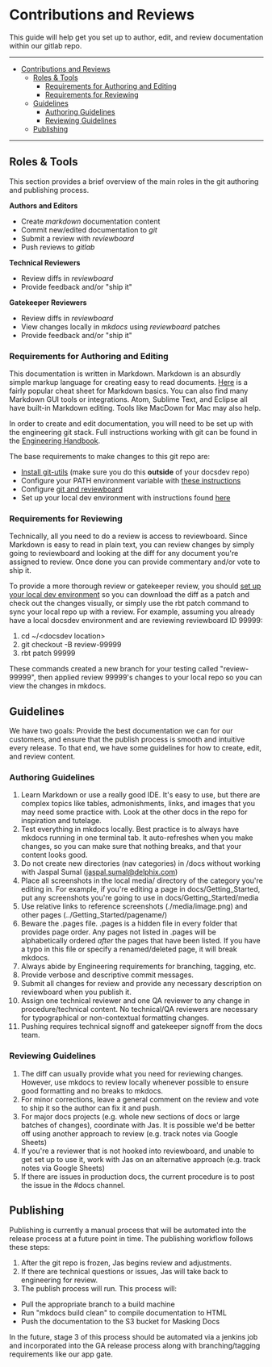 # Contributions and Reviews

This guide will help get you set up to author, edit, and review documentation within our gitlab repo.

----

- [Contributions and Reviews](#contributions-and-reviews)
	- [Roles & Tools](#roles-tools)
		- [Requirements for Authoring and Editing](#requirements-for-authoring-and-editing)
		- [Requirements for Reviewing](#requirements-for-reviewing)
	- [Guidelines](#guidelines)
		- [Authoring Guidelines](#authoring-guidelines)
		- [Reviewing Guidelines](#reviewing-guidelines)
	- [Publishing](#publishing)

----

## Roles & Tools

This section provides a brief overview of the main roles in the git authoring and publishing process.

**Authors and Editors**

* Create _markdown_ documentation content
* Commit new/edited documentation to _git_
* Submit a review with _reviewboard_
* Push reviews to _gitlab_

**Technical Reviewers**

* Review diffs in _reviewboard_
* Provide feedback and/or "ship it"

**Gatekeeper Reviewers**

* Review diffs in _reviewboard_
* View changes locally in _mkdocs_ using _reviewboard_ patches
* Provide feedback and/or "ship it"

### Requirements for Authoring and Editing

This documentation is written in Markdown. Markdown is an absurdly simple markup language for creating easy to read documents. [Here](https://github.com/adam-p/markdown-here/wiki/Markdown-Cheatsheet) is a fairly popular cheat sheet for Markdown basics. You can also find many Markdown GUI tools or integrations. Atom, Sublime Text, and Eclipse all have built-in Markdown editing. Tools like MacDown for Mac may also help.

In order to create and edit documentation, you will need to be set up with the engineering git stack. Full instructions working with git can be found in the [Engineering Handbook](https://docs.delphix.com/display/EH/Setting+Up+Git).

The base requirements to make changes to this git repo are:

* [Install git-utils](https://docs.delphix.com/display/EH/Setting+Up+Git#SettingUpGit-Installgit-utils) (make sure you do this **outside** of your docsdev repo)
* Configure your PATH environment variable with [these instructions](https://gitlab.delphix.com/git/git-utils)
* Configure [git and reviewboard](https://docs.delphix.com/display/EH/Setting+Up+Git#SettingUpGit-ConfigureGit)
* Set up your local dev environment with instructions found [here](https://gitlab.delphix.com/docs/docsdev)

### Requirements for Reviewing

Technically, all you need to do a review is access to reviewboard. Since Markdown is easy to read in plain text, you can review changes by simply going to reviewboard and looking at the diff for any document you're assigned to review. Once done you can provide commentary and/or vote to ship it.

To provide a more thorough review or gatekeeper review, you should [set up your local dev environment](https://gitlab.delphix.com/docs/docsdev) so you can download the diff as a patch and check out the changes visually, or simply use the rbt patch command to sync your local repo up with a review. For example, assuming you already have a local docsdev environment and are reviewing reviewboard ID 99999:

1. cd ~/\<docsdev location\>
2. git checkout -B review-99999
3. rbt patch 99999

These commands created a new branch for your testing called "review-99999", then applied review 99999's changes to your local repo so you can view the changes in mkdocs.

## Guidelines

We have two goals: Provide the best documentation we can for our customers, and ensure that the publish process is smooth and intuitive every release. To that end, we have some guidelines for how to create, edit, and review content.

### Authoring Guidelines

1. Learn Markdown or use a really good IDE. It's easy to use, but there are complex topics like tables, admonishments, links, and images that you may need some practice with. Look at the other docs in the repo for inspiration and tutelage.
2. Test everything in mkdocs locally. Best practice is to always have mkdocs running in one terminal tab. It auto-refreshes when you make changes, so you can make sure that nothing breaks, and that your content looks good.
3. Do not create new directories (nav categories) in /docs without working with Jaspal Sumal (jaspal.sumal@delphix.com)
4. Place all screenshots in the local media/ directory of the category you're editing in. For example, if you're editing a page in docs/Getting_Started, put any screenshots you're going to use in docs/Getting_Started/media
5. Use relative links to reference screenshots (./media/image.png) and other pages (../Getting_Started/pagename/)
6. Beware the .pages file. .pages is a hidden file in every folder that provides page order. Any pages not listed in .pages will be alphabetically ordered _after_ the pages that have been listed. If you have a typo in this file or specify a renamed/deleted page, it will break mkdocs.
7. Always abide by Engineering requirements for branching, tagging, etc.
8. Provide verbose and descriptive commit messages.
9. Submit all changes for review and provide any necessary description on reviewboard when you publish it.
10. Assign one technical reviewer and one QA reviewer to any change in procedure/technical content. No technical/QA reviewers are necessary for typographical or non-contextual formatting changes.
11. Pushing requires technical signoff and gatekeeper signoff from the docs team.

### Reviewing Guidelines

1. The diff can usually provide what you need for reviewing changes. However, use mkdocs to review locally whenever possible to ensure good formatting and no breaks to mkdocs.
2. For minor corrections, leave a general comment on the review and vote to ship it so the author can fix it and push.
3. For major docs projects (e.g. whole new sections of docs or large batches of changes), coordinate with Jas. It is possible we'd be better off using another approach to review (e.g. track notes via Google Sheets)
4. If you're a reviewer that is not hooked into reviewboard, and unable to get set up to use it, work with Jas on an alternative approach (e.g. track notes via Google Sheets)
5. If there are issues in production docs, the current procedure is to post the issue in the #docs channel.

## Publishing

Publishing is currently a manual process that will be automated into the release process at a future point in time. The publishing workflow follows these steps:

1. After the git repo is frozen, Jas begins review and adjustments.
2. If there are technical questions or issues, Jas will take back to engineering for review.
3. The publish process will run. This process will:
  * Pull the appropriate branch to a build machine
  * Run "mkdocs build clean" to compile documentation to HTML
  * Push the documentation to the S3 bucket for Masking Docs

In the future, stage 3 of this process should be automated via a jenkins job and incorporated into the GA release process along with branching/tagging requirements like our app gate.

